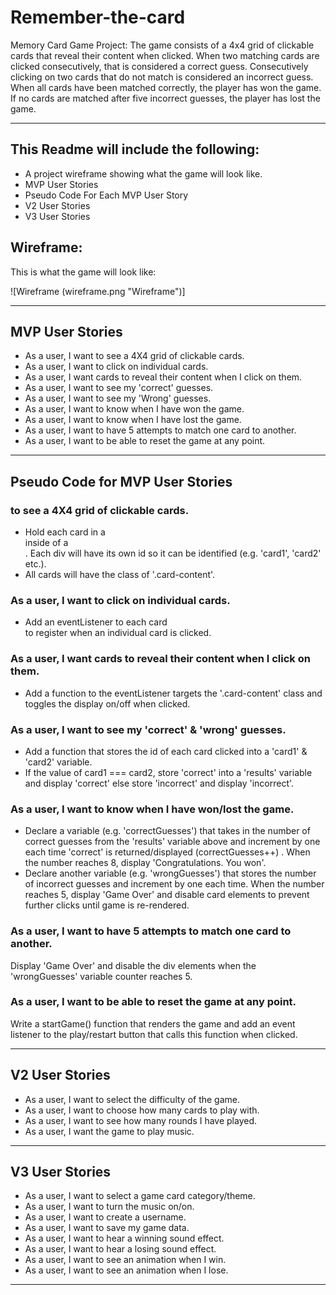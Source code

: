 # Remember-the-card
Memory Card Game Project: The game consists of a 4x4 grid of clickable cards that reveal their content when clicked.
When two matching cards are clicked consecutively, that is considered a correct guess.
Consecutively clicking on two cards that do not match is considered an incorrect guess.
When all cards have been matched correctly, the player has won the game. 
If no cards are matched after five incorrect guesses, the player has lost the game. 
_________________________________________________________________
## This Readme will include the following:
* A project wireframe showing what the game will look like.
* MVP User Stories
* Pseudo Code For Each MVP User Story
* V2 User Stories
* V3 User Stories

## Wireframe:

This is what the game will look like:

![Wireframe (wireframe.png "Wireframe")]
_________________________________________________________________
## MVP User Stories
* As a user, I want to see a 4X4 grid of clickable cards.
* As a user, I want to click on individual cards.
* As a user, I want cards to reveal their content when I click on them.
* As a user, I want to see my 'correct' guesses.
* As a user, I want to see my 'Wrong' guesses.
* As a user, I want to know when I have won the game.
* As a user, I want to know when I have lost the game.
* As a user, I want to have 5 attempts to match one card to another.
* As a user, I want to be able to reset the game at any point.
_________________________________________________________________
## Pseudo Code for MVP User Stories

### to see a 4X4 grid of clickable cards.
* Hold each card in a <div> inside of a <main>. Each div will have its own id so it can be identified (e.g. 'card1', 'card2' etc.). 
* All cards will have the class of '.card-content'.

### As a user, I want to click on individual cards.
* Add an eventListener to each card <div> to register when an individual card is clicked. 

### As a user, I want cards to reveal their content when I click on them.
* Add a function to the eventListener targets the '.card-content' class and toggles the display on/off when clicked.

### As a user, I want to see my 'correct' & 'wrong' guesses.
* Add a function that stores the id of each card clicked into a 'card1' & 'card2' variable. 
* If the value of card1 === card2, store 'correct' into a 'results' variable and display 'correct' else store 'incorrect' and display 'incorrect'. 

### As a user, I want to know when I have won/lost the game.
* Declare a variable (e.g. 'correctGuesses') that takes in the number of correct guesses from the 'results' variable above and increment by one each time 'correct' is returned/displayed (correctGuesses++) . When the number reaches 8, display 'Congratulations. You won'.
* Declare another variable (e.g. 'wrongGuesses') that stores the number of incorrect guesses and increment by one each time. When the number reaches 5, display 'Game Over' and disable card elements to prevent further clicks until game is re-rendered.

### As a user, I want to have 5 attempts to match one card to another.
Display 'Game Over' and disable the div elements when the 'wrongGuesses' variable counter reaches 5.

### As a user, I want to be able to reset the game at any point.
Write a startGame() function that renders the game and add an event listener to the play/restart button that calls this function when clicked.

_________________________________________________________________
## V2 User Stories
* As a user, I want to select the difficulty of the game.
* As a user, I want to choose how many cards to play with.
* As a user, I want to see how many rounds I have played.
* As a user, I want the game to play music.

_________________________________________________________________
## V3 User Stories
* As a user, I want to select a game card category/theme.
* As a user, I want to turn the music on/on.
* As a user, I want to create a username.
* As a user, I want to save my game data.
* As a user, I want to hear a winning sound effect.
* As a user, I want to hear a losing sound effect.
* As a user, I want to see an animation when I win.
* As a user, I want to see an animation when I lose.
_________________________________________________________________


